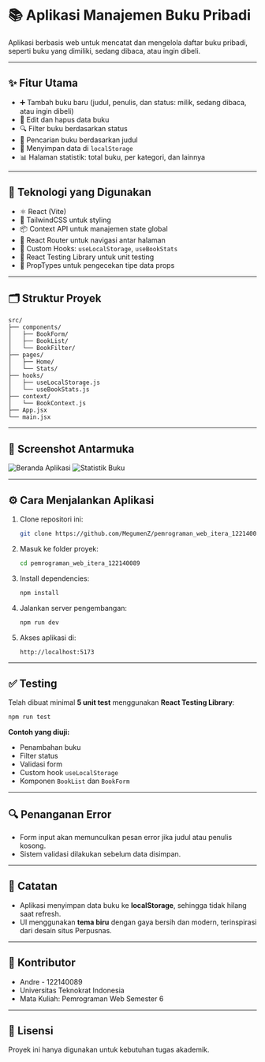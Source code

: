 
# 📚 Aplikasi Manajemen Buku Pribadi

Aplikasi berbasis web untuk mencatat dan mengelola daftar buku pribadi, seperti buku yang dimiliki, sedang dibaca, atau ingin dibeli.

---

## ✨ Fitur Utama

- ➕ Tambah buku baru (judul, penulis, dan status: milik, sedang dibaca, atau ingin dibeli)
- 🔄 Edit dan hapus data buku
- 🔍 Filter buku berdasarkan status
- 🔎 Pencarian buku berdasarkan judul
- 💾 Menyimpan data di `localStorage`
- 📊 Halaman statistik: total buku, per kategori, dan lainnya

---

## 🚀 Teknologi yang Digunakan

- ⚛️ React (Vite)
- 🎨 TailwindCSS untuk styling
- 📦 Context API untuk manajemen state global
- 🔁 React Router untuk navigasi antar halaman
- 🔧 Custom Hooks: `useLocalStorage`, `useBookStats`
- 🧪 React Testing Library untuk unit testing
- 🧭 PropTypes untuk pengecekan tipe data props

---

## 🗂️ Struktur Proyek

```
src/
├── components/
│   ├── BookForm/
│   ├── BookList/
│   └── BookFilter/
├── pages/
│   ├── Home/
│   └── Stats/
├── hooks/
│   ├── useLocalStorage.js
│   └── useBookStats.js
├── context/
│   └── BookContext.js
├── App.jsx
└── main.jsx
```

---

## 📸 Screenshot Antarmuka

![Beranda Aplikasi](./screenshot-home.png)
![Statistik Buku](./screenshot-stats.png)

---

## ⚙️ Cara Menjalankan Aplikasi

1. Clone repositori ini:
   ```bash
   git clone https://github.com/MegumenZ/pemrograman_web_itera_122140089.git
   ```

2. Masuk ke folder proyek:
   ```bash
   cd pemrograman_web_itera_122140089
   ```

3. Install dependencies:
   ```bash
   npm install
   ```

4. Jalankan server pengembangan:
   ```bash
   npm run dev
   ```

5. Akses aplikasi di:
   ```
   http://localhost:5173
   ```

---

## ✅ Testing

Telah dibuat minimal **5 unit test** menggunakan **React Testing Library**:

```bash
npm run test
```

**Contoh yang diuji:**
- Penambahan buku
- Filter status
- Validasi form
- Custom hook `useLocalStorage`
- Komponen `BookList` dan `BookForm`

---

## 🔍 Penanganan Error

- Form input akan memunculkan pesan error jika judul atau penulis kosong.
- Sistem validasi dilakukan sebelum data disimpan.

---

## 📝 Catatan

- Aplikasi menyimpan data buku ke **localStorage**, sehingga tidak hilang saat refresh.
- UI menggunakan **tema biru** dengan gaya bersih dan modern, terinspirasi dari desain situs Perpusnas.

---

## 🙌 Kontributor

- Andre - 122140089  
- Universitas Teknokrat Indonesia  
- Mata Kuliah: Pemrograman Web Semester 6

---

## 📄 Lisensi

Proyek ini hanya digunakan untuk kebutuhan tugas akademik.

